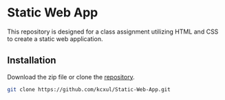 # Static Web App

This repository is designed for a class assignment utilizing HTML and CSS to create a static web application.

## Installation

Download the zip file or clone the [repository](https://github.com/kcxul/Static-Web-App.git).

```bash
git clone https://github.com/kcxul/Static-Web-App.git
```

